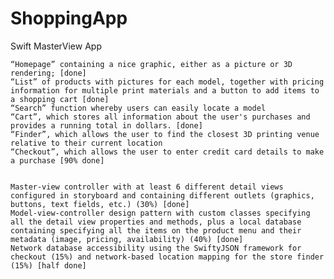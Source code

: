 # ShoppingApp
Swift MasterView App

    “Homepage” containing a nice graphic, either as a picture or 3D rendering; [done]
    “List” of products with pictures for each model, together with pricing information for multiple print materials and a button to add items to a shopping cart [done]
    “Search” function whereby users can easily locate a model
    “Cart”, which stores all information about the user's purchases and provides a running total in dollars. [done]
    “Finder”, which allows the user to find the closest 3D printing venue relative to their current location
    “Checkout”, which allows the user to enter credit card details to make a purchase [90% done]


    Master-view controller with at least 6 different detail views configured in storyboard and containing different outlets (graphics, buttons, text fields, etc.) (30%) [done]
    Model-view-controller design pattern with custom classes specifying all the detail view properties and methods, plus a local database containing specifying all the items on the product menu and their metadata (image, pricing, availability) (40%) [done]
    Network database accessibility using the SwiftyJSON framework for checkout (15%) and network-based location mapping for the store finder (15%) [half done]
